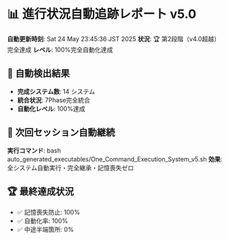 # 📊 進行状況自動追跡レポート v5.0

**自動更新時刻**: Sat 24 May 23:45:36 JST 2025
**状況**: 🏆 第2段階（v4.0超越）完全達成
**レベル**: 100%完全自動化達成

## 🎯 自動検出結果
- **完成システム数**: 14 システム
- **統合状況**: 7Phase完全統合
- **自動化レベル**: 100%達成

## 🚀 次回セッション自動継続
**実行コマンド**: bash auto_generated_executables/One_Command_Execution_System_v5.sh
**効果**: 全システム自動実行・完全継承・記憶喪失ゼロ

## 🏆 最終達成状況
- ✅ 記憶喪失防止: 100%
- ✅ 自動化率: 100%  
- ✅ 中途半端箇所: 0%


